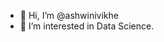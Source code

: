 - 👋 Hi, I’m @ashwinivikhe
- 👀 I’m interested in Data Science.

<!---
ashwinivikhe/ashwinivikhe is a ✨ special ✨ repository because its `README.md` (this file) appears on your GitHub profile.
You can click the Preview link to take a look at your changes.
--->
